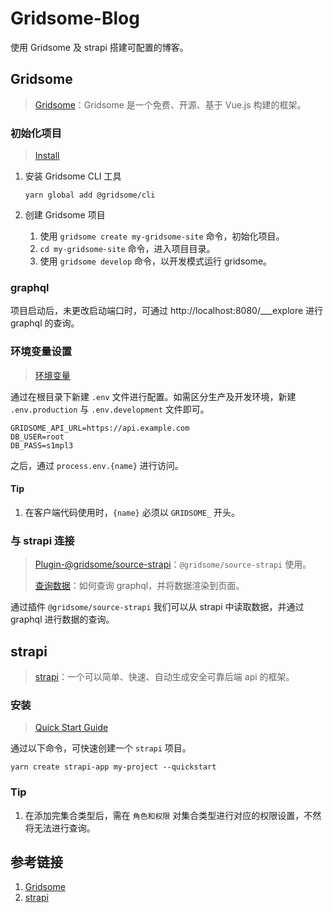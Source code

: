 # Gridsome-Blog

使用 Gridsome 及 strapi 搭建可配置的博客。

## Gridsome

> [Gridsome](https://gridsome.org/)：Gridsome 是一个免费、开源、基于 Vue.js 构建的框架。

### 初始化项目

> [Install](https://gridsome.org/docs/#how-to-install)

1. 安装 Gridsome CLI 工具

   ```shell
   yarn global add @gridsome/cli
   ```

2. 创建 Gridsome 项目

   1. 使用 `gridsome create my-gridsome-site` 命令，初始化项目。
   2. `cd my-gridsome-site` 命令，进入项目目录。
   3. 使用 `gridsome develop` 命令，以开发模式运行 gridsome。

### graphql

项目启动后，未更改启动端口时，可通过 http://localhost:8080/___explore 进行 graphql 的查询。

### 环境变量设置

> [环境变量](https://gridsome.org/docs/environment-variables/)

通过在根目录下新建 `.env` 文件进行配置。如需区分生产及开发环境，新建 `.env.production` 与 `.env.development` 文件即可。

```
GRIDSOME_API_URL=https://api.example.com
DB_USER=root
DB_PASS=s1mpl3
```

之后，通过 `process.env.{name}` 进行访问。

#### Tip

1. 在客户端代码使用时，`{name}` 必须以 `GRIDSOME_` 开头。

### 与 strapi 连接

> [Plugin-@gridsome/source-strapi](https://gridsome.org/plugins/@gridsome/source-strapi)：`@gridsome/source-strapi` 使用。
>
> [查询数据](https://gridsome.org/docs/querying-data/)：如何查询 graphql，并将数据渲染到页面。

通过插件 `@gridsome/source-strapi` 我们可以从 strapi 中读取数据，并通过 graphql 进行数据的查询。

## strapi

> [strapi](https://strapi.io/)：一个可以简单、快速、自动生成安全可靠后端 api 的框架。

### 安装

> [Quick Start Guide](https://strapi.io/documentation/developer-docs/latest/getting-started/quick-start.html)

通过以下命令，可快速创建一个 `strapi` 项目。

```shell
yarn create strapi-app my-project --quickstart
```

### Tip

1. 在添加完集合类型后，需在 `角色和权限` 对集合类型进行对应的权限设置，不然将无法进行查询。

## 参考链接

1. [Gridsome](https://gridsome.org/)
2. [strapi](https://strapi.io/)
